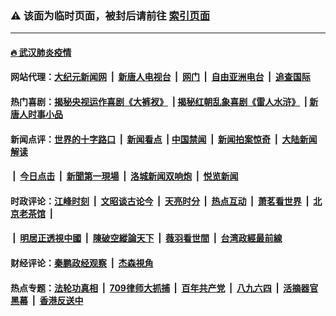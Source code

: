 ### ⚠️ 该面为临时页面，被封后请前往 [索引页面](../link4.md)

---

#### [🔥 武汉肺炎疫情](http://178.128.190.66:10000/videos/corona/)

#### 网站代理：[大纪元新闻网](http://178.128.190.66:10080/gb/) &nbsp;|&nbsp; [新唐人电视台](http://178.128.190.66:8808/gb/) &nbsp;|&nbsp; [网门](http://178.128.190.66:11000/) &nbsp;|&nbsp; [自由亚洲电台](http://178.128.190.66:9800/mandarin/) &nbsp;|&nbsp; [追查国际](http://178.128.190.66:10010/)

#### 热门喜剧：[揭秘央视运作喜剧《大裤衩》](http://178.128.190.66:10000/videos/res/big-shorts/) &nbsp;|&nbsp;[揭秘红朝乱象喜剧《雷人水浒》](http://178.128.190.66:10000/videos/res/OutlawsOfMarsh/) &nbsp;|&nbsp;[新唐人时事小品](http://178.128.190.66:10000/videos/res/comedy/)

#### 新闻点评：[世界的十字路口](http://178.128.190.66/tanghao/) &nbsp;|&nbsp; [新闻看点](http://178.128.190.66/news-insight/) &nbsp;|&nbsp;[中国禁闻](http://178.128.190.66/ntdtv-news/) &nbsp;|&nbsp; [新闻拍案惊奇](http://178.128.190.66/dayu/) &nbsp;|&nbsp; [大陆新闻解读](http://178.128.190.66/ntdtv-comedy/)
####   &nbsp;|&nbsp;  [今日点击](http://178.128.190.66/news-click/)  &nbsp;|&nbsp; [新聞第一現場](http://178.128.190.66/primary-scene/) &nbsp;|&nbsp; [洛城新闻双响炮](http://178.128.190.66/la-news/) &nbsp;|&nbsp; [悦览新闻](http://178.128.190.66/dingyue/)

#### 时政评论：[江峰时刻](http://178.128.190.66/today-in-history/) &nbsp;|&nbsp; [文昭谈古论今](http://178.128.190.66/wenzhao/) &nbsp;|&nbsp; [天亮时分](http://178.128.190.66/tianliang/) &nbsp;|&nbsp; [热点互动](http://178.128.190.66/ntdtv-rdhd/) &nbsp;|&nbsp; [萧茗看世界](http://178.128.190.66/simonegao/) &nbsp;|&nbsp; [北京老茶馆](http://178.128.190.66/teahouse/)  &nbsp;|&nbsp;  
####   &nbsp;|&nbsp;  [明居正透視中國](http://178.128.190.66/decoding-china/)  &nbsp;|&nbsp; [陳破空縱論天下](http://178.128.190.66/pokong/)  &nbsp;|&nbsp; [薇羽看世間](http://178.128.190.66/weiyu/)  &nbsp;|&nbsp; [台湾政經最前線](http://178.128.190.66/taiwan/)   

#### 财经评论：[秦鹏政经观察](http://178.128.190.66/qinpeng/) &nbsp;|&nbsp; [杰森視角 ](http://178.128.190.66/jason/)

#### 热点专题：[法轮功真相](http://178.128.190.66:10000/videos/truth.html) &nbsp;|&nbsp; [709律师大抓捕](http://178.128.190.66:10000/videos/709/) &nbsp;|&nbsp; [百年共产党](http://178.128.190.66:10000/videos/ccp.html) &nbsp;|&nbsp; [八九六四](http://178.128.190.66:10000/videos/88/)  &nbsp;|&nbsp; [活摘器官黑幕](http://178.128.190.66:10000/videos/res/Organs/)  &nbsp;|&nbsp; [香港反送中](http://178.128.190.66:10000/videos/res/hk/) 

<img src='http://gfw-breaker.win/link4.md' width='0px' height='0px'/>

